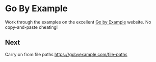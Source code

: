 
# Go By Example

Work through the examples on the excellent [Go by Example](https://gobyexample.com/)
website. No copy-and-paste cheating!


## Next

Carry on from file paths
https://gobyexample.com/file-paths
